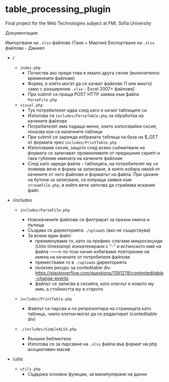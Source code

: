 # table_processing_plugin
Final project for the Web Technologies subject at FMI, Sofia University

Документация:

Импортване на `.xlsx` файлове (Таня + Мартин)
Експортване на `.xlsx` файлове - Даниел

* /
	 * `index.php`
		* Почиства ако преди това е имало друга сесия (включително временните файлове)
		* Форма, в която могат да се качват файлове (1 или много) само с разширение `.xlsx` - Excel 2007+ файлове\]
		* При submit се праща POST HTTP заявка към файла `ParseFile.php`
	* `visual.php`
		* Тук потребителят идва след като е качил таблиците си
		* Използва се `includes/ParseTable.php` за обработка на качените файлове
		* Потребителят има падащо меню, което използвайки сесия, показва кои са наличните таблици
		* При submit се зарежда избраната таблица на база на $_GET от формата чрез `includes/PrintTable.php`
		* Използваме сесия, защото след всяко събмитване на формата се заличават променливите от предишния скрипт и така губехме имената на качените файлове
        * След като зареди файла - таблицата, на потребителят му се появява вече и форма за записване, в която избира някой от качените от него файлове и форматът на файла.
        При цъкане на бутона за записване, се изпраща заявка към  `streamfile.php`, в който вече започва да стриймва искания файл.
* /includes

	* `includes/ParseFile.php`
		* Новокачените файлове се филтрират за празни имена и пътища
		* Създава се директорията `./uploads` (ако не съществува)
		* За всеки един файл:
			* преименуваме го, като за префикс слагаме микросекунди (Unix timestamp) конкатенирани с "-" и истинското име на файла 
				---> по този начин избягваме повторение на имена на качените от потребителя файлове
			* преместваме го в `./uploads` директорията
			* полезен ресурс за conteditable div: https://stackoverflow.com/questions/1391278/contenteditable-change-events
			* файлът се записва в сесията, като ключът е новото му име, а стойността му е старото
	* `includes/PrintTable.php`
		* Файлът се парсва и се репрезентира на страницата като таблица, чиито клетки могат да се редактират (conteditable div)

	* `./includes/SimpleXLSX.php`
		* Външна библиотека 
		* Използва се за парсване на `.xlsx` файла във формат на php асоциативен масив
* /utils
    * `utils.php`
        * Съдържа основни функции, за манипулиране на данни 